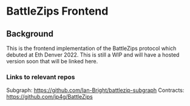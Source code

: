 # BattleZips Frontend

## Background

This is the frontend implementation of the BattleZips protocol which debuted at Eth Denver 2022. This is still a WIP and will have a hosted version soon that will be linked here.

### Links to relevant repos

Subgraph: https://github.com/Ian-Bright/battlezip-subgraph
Contracts: https://github.com/jp4g/BattleZips

